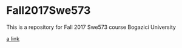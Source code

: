# Fall2017Swe573
This is a repository for Fall 2017 Swe573 course Bogazici University


[a link](https://github.com/SelinGungor/Fall2017Swe573/wiki/How-to-create-webserver-using-Python)
